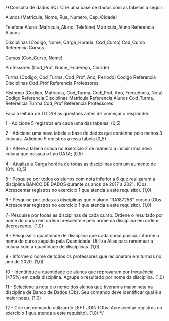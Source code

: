/*Consulta de dados SQL
Crie uma base de dados com as tabelas a seguir:

Alunos (Matricula, Nome, Rua, Numero, Cep, Cidade) 

Telefone Aluno (Matricula_Aluno, Telefone)
Matricula_Aluno Referencia Alunos

Disciplinas (Codigo, Nome, Carga_Horaria, Cod_Curso)
Cod_Curso Referencia Cursos

Cursos (Cod_Curso, Nome)

Professores (Cod_Prof, Nome, Endereço, Cidade)

Turma (Codigo, Cod_Turma, Cod_Prof, Ano, Periodo)
Codigo Referencia Disciplinas
Cod_Prof Referencia Professores

Histórico (Codigo, Matricula, Cod_Turma, Cod_Prof, Ano, Frequência, Nota)
Codigo Referencia Disciplinas
Matricula Referencia Alunos
Cod_Turma, Referencia Turma
Cod_Prof Referencia Professores


Faça a leitura de TODAS as questões antes de começar a
responder.

1 - Adicione 5 registros em cada uma das tabelas; (0,5)

2 - Adicione uma nova tabela a base de dados que contenha
pelo menos 3 colunas. Adicione 5 registros a essa tabela (0,5)

3 - Altere a tabela criada no exercício 2 de maneira a incluir
uma nova coluna que possua o tipo DATA; (0,5)

4 - Atualize a Carga horária de todas as disciplinas com um
aumento de 10%. (0,5)

5 - Pesquise por todos os alunos com nota inferior a 6 que
realizaram a disciplina BANCO DE DADOS durante os anos de
2017 a 2021. (Obs. Acrescentar registros no exercício 1 que
atenda a este requisito). (1,0)

6 - Pesquise por todas as disciplinas que o aluno “RA187258”
cursou (Obs. Acrescentar registros no exercício 1 que atenda a
este requisito). (1,0)

7- Pesquise por todas as disciplinas de cada curso. Ordene o
resultado por nome do curso em ordem crescente e pelo nome
da disciplina em ordem decrescente. (1,0)

8 - Pesquise a quantidade de disciplina que cada curso possui.
Informe o nome do curso seguido pela Quantidade. Utilize
Alias para renomear a coluna com a quantidade de disciplinas.
(1,0)

9 - Informe o nome de todos os professores que lecionaram
em turmas no ano de 2020. (1,0)

10 - Identifique a quantidade de alunos que reprovaram por
frequência (<75%) em cada disciplina. Agrupe o resultado por
nome da disciplina. (1,0)

11 - Selecione a nota e o nome dos alunos que tiveram a
maior nota na disciplina de Banco de Dados (Obs. Seu
comando deve identificar qual é a maior nota). (1,0)

12 - Crie um comando utilizando LEFT JOIN (Obs. Acrescentar
registros no exercício 1 que atenda a este requisito). (1,0)
*/
